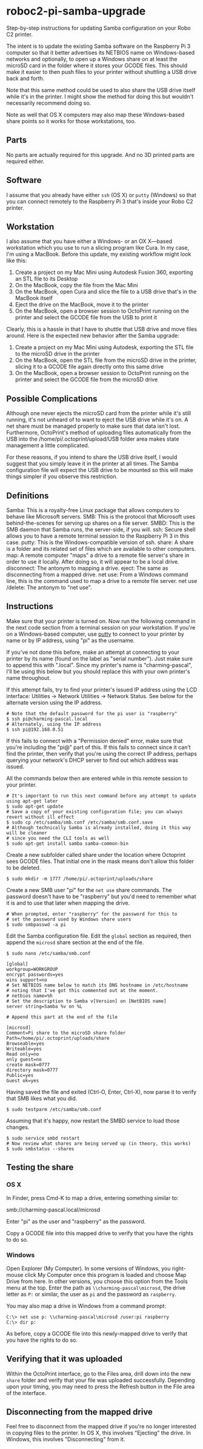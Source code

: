 # roboc2-pi-samba-upgrade
Step-by-step instructions for updating Samba configuration on your Robo C2 printer.

The intent is to update the existing Samba software on the Raspberry Pi 3 computer so that it better advertises its NETBIOS name on Windows-based networks and optionally, to open up a Windows share on at least the microSD card in the folder where it stores your GCODE files.  This should make it easier to then push files to your printer without shuttling a USB drive back and forth.

Note that this same method could be used to also share the USB drive itself while it's in the printer.  I might show the method for doing this but wouldn't necessarily recommend doing so.

Note as well that OS X computers may also map these Windows-based share points so it works for those workstations, too.

## Parts
No parts are actually required for this upgrade.  And no 3D printed parts are required either.

## Software
I assume that you already have either `ssh` (OS X) or `putty` (Windows) so that you can connect remotely to the Raspberry Pi 3 that's inside your Robo C2 printer.

## Workstation
I also assume that you have either a Windows- or an OX X—based workstation which you use to run a slicing program like Cura.  In my case, I'm using a MacBook.  Before this update, my existing workflow might look like this:

1. Create a project on my Mac Mini using Autodesk Fusion 360, exporting an STL file to its Desktop
2. On the MacBook, copy the file from the Mac Mini
3. On the MacBook, open Cura and slice the file to a USB drive that's in the MacBook itself
4. Eject the drive on the MacBook, move it to the printer
5. On the MacBook, open a browser session to OctoPrint running on the printer and select the GCODE file from the USB to print it

Clearly, this is a hassle in that I have to shuttle that USB drive and move files around.  Here is the expected new behavior after the Samba upgrade:

1. Create a project on my Mac Mini using Autodesk, exporting the STL file to the microSD drive in the printer
2. On the MacBook, open the STL file from the microSD drive in the printer, slicing it to a GCODE file again directly onto this same drive
3. On the MacBook, open a browser session to OctoPrint running on the printer and select the GCODE file from the microSD drive

## Possible Complications
Although one never ejects the microSD card from the printer while it's still running, it's not unheard of to want to eject the USB drive while it's on.  A net share must be managed properly to make sure that data isn't lost.  Furthermore, OctoPrint's method of uploading files automatically from the USB into the /home/pi/.octoprint/upload/USB folder area makes state management a little complicated.

For these reasons, if you intend to share the USB drive itself, I would suggest that you simply leave it in the printer at all times.  The Samba configuration file will expect the USB drive to be mounted so this will make things simpler if you observe this restriction.

## Definitions
Samba:  This is a royalty-free Linux package that allows computers to behave like Microsoft servers.
SMB:  This is the protocol that Microsoft uses behind-the-scenes for serving up shares on a file server.
SMBD:  This is the SMB daemon that Samba runs, the server-side, if you will.
ssh:  Secure shell allows you to have a remote terminal session to the Raspberry Pi 3 in this case.
putty:  This is the Windows-compatible version of ssh.
share:  A share is a folder and its related set of files which are available to other computers.
map:  A remote computer "maps" a drive to a remote file server's share in order to use it locally.  After doing so, it will appear to be a local drive.
disconnect:  The antonym to mapping a drive.
eject:  The same as disconnecting from a mapped drive.
net use:  From a Windows command line, this is the command used to map a drive to a remote file server.
net use /delete:  The antonym to "net use".

## Instructions
Make sure that your printer is turned on.  Now run the following command in the next code section from a terminal session on your workstation.  If you're on a Windows-based computer, use [putty](http://www.putty.org) to connect to your printer by name or by IP address, using "pi" as the username.

If you've not done this before, make an attempt at connecting to your printer by its name (found on the label as "serial number").  Just make sure to append this with ".local".  Since my printer's name is "charming-pascal", I'll be using this below but you should replace this with your own printer's name throughout.

If this attempt fails, try to find your printer's issued IP address using the LCD interface:  Utilities -> Network Utilities -> Network Status.  See below for the alternate version using the IP address.

```
# Note that the default password for the pi user is "raspberry"
$ ssh pi@charming-pascal.local
# Alternately, using the IP address
$ ssh pi@192.168.0.51
```

If this fails to connect with a "Permission denied" error, make sure that you're including the "pi@" part of this.  If this fails to connect since it can't find the printer, then verify that you're using the correct IP address, perhaps querying your network's DHCP server to find out which address was issued.

All the commands below then are entered while in this remote session to your printer.

```
# It's important to run this next command before any attempt to update using apt-get later
$ sudo apt-get update
# Save a copy of your existing configuration file; you can always revert without ill effect
$ sudo cp /etc/samba/smb.conf /etc/samba/smb.conf.save
# Although technically Samba is already installed, doing it this way will be cleaner
# since you need the CLI tools as well
$ sudo apt-get install samba samba-common-bin
```

Create a new subfolder called share under the location where Octoprint sees GCODE files.  That initial one in the mask means don't allow this folder to be deleted.

```
$ sudo mkdir -m 1777 /home/pi/.octoprint/uploads/share
```

Create a new SMB user "pi" for the `net use` share commands.  The password doesn't have to be "raspberry" but you'd need to remember what it is and to use that later when mapping the drive.

```
# When prompted, enter "raspberry" for the password for this to
# set the password used by Windows share users
$ sudo smbpasswd -a pi
```

Edit the Samba configuration file.  Edit the `global` section as required, then append the `microsd` share section at the end of the file.

```
$ sudo nano /etc/samba/smb.conf

[global]
workgroup=WORKGROUP
encrypt passwords=yes
wins support=no
# Set NETBIOS name below to match its DNS hostname in /etc/hostname
# noting that I've got this commented out at the moment. 
# netbios name=%h
# Set the description to Samba v[Version] on [NetBIOS name]
server string=Samba %v on %L

# Append this part at the end of the file

[microsd]
Comment=Pi share to the microSD share folder
Path=/home/pi/.octoprint/uploads/share
Browseable=yes
Writeable=yes
Read only=no
only guest=no
create mask=0777
directory mask=0777
Public=yes
Guest ok=yes
```

Having saved the file and exited (Ctrl-O, Enter, Ctrl-X), now parse it to verify that SMB likes what you did.

```
$ sudo testparm /etc/samba/smb.conf
```

Assuming that it's happy, now restart the SMBD service to load those changes.

```
$ sudo service smbd restart
# Now review what shares are being served up (in theory, this works)
$ sudo smbstatus --shares
```

## Testing the share
### OS X
In Finder, press Cmd-K to map a drive, entering something similar to:

smb://charming-pascal.local/microsd

Enter "pi" as the user and "raspberry" as the password.

Copy a GCODE file into this mapped drive to verify that you have the rights to do so.

### Windows
Open Explorer (My Computer).  In some versions of Windows, you right-mouse click My Computer once this program is loaded and choose Map Drive from here.  In other versions, you choose this option from the Tools menu at the top.  Enter the path as `\\charming-pascal\microsd`, the drive letter as `P:` or similar, the user as `pi` and the password as `raspberry`.

You may also map a drive in Windows from a command prompt:

```
C:\> net use p: \\charming-pascal\microsd /user:pi raspberry
C:\> dir p:
```

As before, copy a GCODE file into this newly-mapped drive to verify that you have the rights to do so.

## Verifying that it was uploaded
Within the OctoPrint interface, go to the Files area, drill down into the new `share` folder and verify that your file was uploaded successfully.  Depending upon your timing, you may need to press the Refresh button in the File area of the interface.

## Disconnecting from the mapped drive
Feel free to disconnect from the mapped drive if you're no longer interested in copying files to the printer.  In OS X, this involves "Ejecting" the drive.  In Windows, this involves "Disconnecting" from it.

